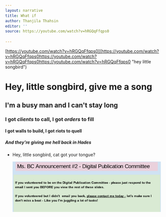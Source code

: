 ```yaml
---
layout: narrative
title: What if
author: Thanjila Thahsin
editor: ''
source: https://youtube.com/watch?v=hRGQqFfqps0

---
```

[https://youtube.com/watch?v=hRGQqFfqps0](https://youtube.com/watch?v=hRGQqFfqps0https://youtube.com/watch?v=hRGQqFfqps0https://youtube.com/watch?v=hRGQqFfqps0 "hey little songbird")

# Hey, little songbird, give me a song

## I'm a **busy** man and I can't stay **long**

### I got _clients_ to call, I got _orders_ to fill

#### I got walls to build, I got riots to quell

##### And they're giving me hell back in Hades

* Hey, little songbird, cat got your tongue?

  ![](/uploads/screenshot-2020-05-11-at-2.12.46-pm.png)